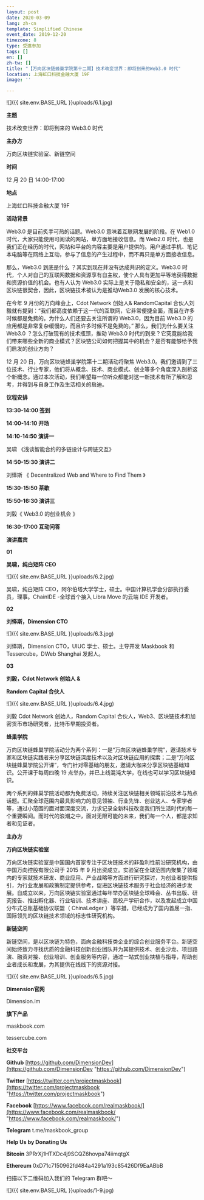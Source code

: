 ```yaml
---
layout: post
date: 2020-03-09
lang: zh-cn
template: Simplified Chinese
event_date: 2019-12-20
timezone: 8
type: 受邀参加
tags: []
en: []
zh-tw: []
title: "【万向区块链蜂巢学院第十二期】技术改变世界：即将到来的Web3.0 时代"
location: 上海虹口科技金融大厦 19F
image: ''

---
```

![]({{ site.env.BASE_URL }}uploads/6.1.jpg)

**主题**

技术改变世界：即将到来的 Web3.0 时代

**主办方**

万向区块链实验室、新链空间

**时间**

12 月 20 日 14:00-17:00

**地点**

上海虹口科技金融大厦 19F

**活动背景**

Web3.0 是目前炙手可热的话题。Web3.0 意味着互联网发展的阶段。在 Web1.0 时代，大家只能使用可阅读的网站，单方面地接收信息。而 Web2.0 时代，也是我们正在经历的时代，网站和平台的内容主要是用户提供的。用户通过手机、笔记本电脑等在网络上互动，参与了信息的产生过程中，而不再只是单方面接收信息。

那么，Web3.0 到底是什么 ？其实到现在并没有达成共识的定义。Web3.0 时代，个人对自己的互联网数据和资源享有自主权，使个人具有更加平等地获得数据和资源价值的机会。也有人认为 Web3.0 实际上是关于隐私和安全的，这一点和区块链很契合，因此，区块链技术被认为是推动Web3.0 发展的核心技术。

在今年 9 月份的万向峰会上，Cdot Network 创始人& RandomCapital 合伙人刘毅就有提到：“我们都高度依赖于这一代的互联网，它非常便捷全面，而且在许多时候都是免费的。为什么人们还要去关注所谓的 Web3.0，因为目前 Web3.0 的应用都是非常复杂缓慢的，而且许多时候不是免费的。” 那么，我们为什么要关注 Web3.0 ？怎么打破现有的技术瓶颈，推动 Web3.0 时代的到来？它究竟能给我们带来哪些全新的商业模式？区块链公司如何把握其中的机会？是否有能够给予我们启发的创业方向？

12 月 20 日，万向区块链蜂巢学院第十二期活动将聚焦 Web3.0。我们邀请到了三位技术、行业专家，他们将从概念、技术、商业模式、创业等多个角度深入剖析这个新概念。通过本次活动，我们希望每一位听众都能对这一新技术有所了解和思考，并得到与自身工作及生活相关的启迪。

**议程安排**

**13:30-14:00 签到**

**14:00-14:10 开场**

**14:10-14:50 演讲一**

吴啸 《浅谈智能合约的多链设计与跨链交互》

**14:50-15:30 演讲二**

刘怿斯 《 Decentralized Web and Where to Find Them 》

**15:30-15:50 茶歇**

**15:50-16:30 演讲三**

刘毅《 Web3.0 的创业机会 》

**16:30-17:00 互动问答**

**演讲嘉宾**

**01**

**吴啸，纯白矩阵 CEO**

![]({{ site.env.BASE_URL }}uploads/6.2.jpg)

吴啸，纯白矩阵 CEO，阿尔伯塔大学学士，硕士。中国计算机学会分部执行委员，理事。ChainIDE -全球首个接入 Libra Move 的云端 IDE 开发者。

**02**

**刘怿斯，Dimension CTO**

![]({{ site.env.BASE_URL }}uploads/6.3.jpg)

刘怿斯，Dimension CTO，UIUC 学士、硕士。主导开发 Maskbook 和 Tessercube，DWeb Shanghai 发起人。

**03**

**刘毅，Cdot Network 创始人 &**

**Random Capital 合伙人**

![]({{ site.env.BASE_URL }}uploads/6.4.jpg)

刘毅 Cdot Network 创始人，Random Capital 合伙人，Web3、区块链技术和加密货币市场研究者，比特币早期投资者。

**蜂巢学院**

万向区块链蜂巢学院活动分为两个系列：一是“万向区块链蜂巢学院”，邀请技术专家和区块链实践者来分享区块链深度技术以及对区块链应用的探索；二是“万向区块链蜂巢学院公开课”，专门针对零基础的朋友，邀请大咖来分享区块链基础知识。公开课于每周四晚 19 点举办，并已上线混沌大学，在线也可以学习区块链知识。

两个系列的蜂巢学院活动都为免费活动，持续关注区块链相关领域前沿技术与热点话题。汇聚全球范围内最具影响力的意见领袖、行业先锋、创业达人、专家学者等，通过小范围的面对面深度交流，力求记录全新科技改变我们所生活时代的每一个重要瞬间。而时代的浪潮之中，面对无限可能的未来，我们每一个人，都是求知者和见证者。

**主办方**

**万向区块链实验室**

万向区块链实验室是中国国内首家专注于区块链技术的非盈利性前沿研究机构，由中国万向控股有限公司于 2015 年 9 月出资成立。实验室在全球范围内聚集了领域内的专家就技术研发、商业应用、产业战略等方面进行研究探讨，为创业者提供指引，为行业发展和政策制定提供参考，促进区块链技术服务于社会经济的进步发展。自成立以来，万向区块链实验室通过每年举办区块链全球峰会、丛书出版、研究报告、推出孵化器、行业培训、技术讲座、高校产学研合作，以及发起成立中国分布式总账基础协议联盟（ ChinaLedger ）等举措，已经成为了国内首屈一指、国际领先的区块链技术领域的标志性研究机构。

**新链空间**

新链空间，是以区块链为特色，面向金融科技类企业的综合创业服务平台。新链空间始终致力寻找优质的金融科技创新创业团队并为其提供技术、创业沙龙、项目路演、融资对接、创业培训、创业服务等内容，通过一站式创业扶植与指导，帮助创业者成长和发展，为其提供在线线下的资源对接。

![]({{ site.env.BASE_URL }}uploads/6.5.jpg)

**Dimension官网**

Dimension.im

**旗下产品**

maskbook.com

tessercube.com

**社交平台**

**Github** [https://github.com/DimensionDev](https://github.com/DimensionDev "https://github.com/DimensionDev")

**Twitter** [https://twitter.com/projectmaskbook](https://twitter.com/projectmaskbook "https://twitter.com/projectmaskbook")

**Facebook** [https://www.facebook.com/realmaskbook/](https://www.facebook.com/realmaskbook/ "https://www.facebook.com/realmaskbook/")

**Telegram** t.me/maskbook_group

**Help Us by Donating Us**

**Bitcoin** 3PRrXj1HTXDc4j9SCQZ6hovpa74iimqtgX

**Ethereum** 0xD71c7150962fd484a4291a193c85426Df9EaABbB

扫描以下二维码加入我们的 Telegram 群吧～

![]({{ site.env.BASE_URL }}uploads/1-9.jpg)